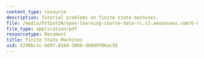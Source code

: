 ```yaml
---
content_type: resource
description: Tutorial problems on finite state machines.
file: /media/https%3A/open-learning-course-data-rc.s3.amazonaws.com/6-004-computation-structures-spring-2009/6290bc1cb69781683068d6699f06ac58_MIT6004s09tutor07.pdf
file_type: application/pdf
resourcetype: Document
title: Finite State Machines
uid: 6290bc1c-b697-8168-3068-d6699f06ac58
---
```

